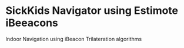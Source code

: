 # SickKids Navigator using Estimote iBeeacons
Indoor Navigation using iBeacon Trilateration algorithms
